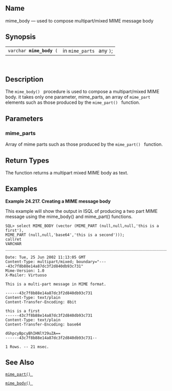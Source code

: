 <div>

<div>

</div>

<div>

## Name

mime_body — used to compose multipart/mixed MIME message body

</div>

<div>

## Synopsis

<div>

|                               |                           |
|-------------------------------|---------------------------|
| `varchar `**`mime_body`**` (` | in `mime_parts ` any `)`; |

<div>

 

</div>

</div>

</div>

<div>

## Description

The `mime_body() ` procedure is used to compose a multipart/mixed MIME
body. it takes only one parameter, mime_parts, an array of `mime_part`
elements such as those produced by the `mime_part() ` function.

</div>

<div>

## Parameters

<div>

### mime_parts

Array of mime parts such as those produced by the `mime_part() `
function.

</div>

</div>

<div>

## Return Types

The function returns a multipart mixed MIME body as text.

</div>

<div>

## Examples

<div>

**Example 24.217. Creating a MIME message body**

<div>

This example will show the output in ISQL of producing a two part MIME
message using the mime_body() and mime_part() functions.

``` screen
SQL> select MIME_BODY (vector (MIME_PART (null,null,null,'this is a first'),
MIME_PART (null,null,'base64','this is a second')));
callret
VARCHAR
_______________________________________________________________________________

Date: Tue, 25 Jun 2002 11:13:05 GMT
Content-Type: multipart/mixed; boundary="----43c7f8b88e14a87dc3f2d840db93c731"
Mime-Version: 1.0
X-Mailer: Virtuoso

This is a multi-part message in MIME format.

------43c7f8b88e14a87dc3f2d840db93c731
Content-Type: text/plain
Content-Transfer-Encoding: 8bit

this is a first
------43c7f8b88e14a87dc3f2d840db93c731
Content-Type: text/plain
Content-Transfer-Encoding: base64

dGhpcyBpcyBhIHNlY29uZA==
------43c7f8b88e14a87dc3f2d840db93c731--

1 Rows. -- 21 msec.
```

</div>

</div>

  

</div>

<div>

## See Also

<a href="fn_mime_part.html" class="link" title="mime_part"><code
class="function">mime_part() </code></a>

<a href="fn_mime_body.html" class="link" title="mime_body"><code
class="function">mime_body() </code></a>

</div>

</div>
